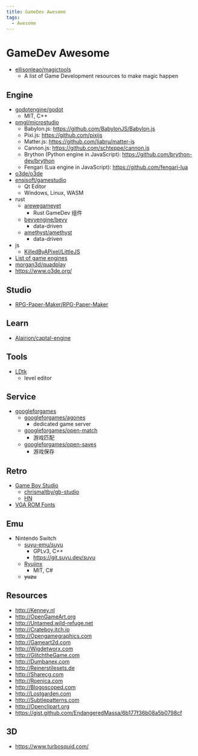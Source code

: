 ```yaml
---
title: GameDev Awesome
tags:
  - Awesome
---
```


# GameDev Awesome

- [ellisonleao/magictools](https://github.com/ellisonleao/magictools)
  - A list of Game Development resources to make magic happen

## Engine

- [godotengine/godot](https://github.com/godotengine/godot)
  - MIT, C++
- [pmgl/microstudio](https://github.com/pmgl/microstudio)
  - Babylon.js: https://github.com/BabylonJS/Babylon.js
  - Pixi.js: https://github.com/pixijs
  - Matter.js: https://github.com/liabru/matter-js
  - Cannon.js: https://github.com/schteppe/cannon.js
  - Brython (Python engine in JavaScript): https://github.com/brython-dev/brython
  - Fengari (Lua engine in JavaScript): https://github.com/fengari-lua
- [o3de/o3de](https://github.com/o3de/o3de)
- [ensisoft/gamestudio](https://github.com/ensisoft/gamestudio)
  - Qt Editor
  - Windows, Linux, WASM
- rust
  - [arewegameyet](https://arewegameyet.rs/)
    - Rust GameDev 组件
  - [bevyengine/bevy](https://github.com/bevyengine/bevy)
    - data-driven
  - [amethyst/amethyst](https://github.com/amethyst/amethyst)
    - data-driven
- js
  - [KilledByAPixel/LittleJS](https://github.com/KilledByAPixel/LittleJS)
- [List of game engines](https://en.wikipedia.org/wiki/List_of_game_engines)
- [morgan3d/quadplay](https://github.com/morgan3d/quadplay)
- https://www.o3de.org/

## Studio

- [RPG-Paper-Maker/RPG-Paper-Maker](https://github.com/RPG-Paper-Maker/RPG-Paper-Maker)

## Learn

- [Alairion/captal-engine](https://github.com/Alairion/captal-engine)

## Tools

- [LDtk](https://deepnight.itch.io/ldtk)
  - level editor

## Service

- [googleforgames](https://github.com/googleforgames)
  - [googleforgames/agones](https://github.com/googleforgames/agones)
    - dedicated game server
  - [googleforgames/open-match](https://github.com/googleforgames/open-match)
    - 游戏匹配
  - [googleforgames/open-saves](https://github.com/googleforgames/open-saves)
    - 游戏保存

## Retro

- [Game Boy Studio](https://www.gbstudio.dev/)
  - [chrismaltby/gb-studio](https://github.com/chrismaltby/gb-studio)
  - [HN](https://news.ycombinator.com/item?id=26979879)
- [VGA ROM Fonts](http://www.alexandrugroza.ro/microelectronics/essays-research/vga-rom-fonts/index.html)

## Emu

- Nintendo Switch
  - [suyu-emu/suyu](https://github.com/suyu-emu/suyu)
    - GPLv3, C++
    - https://git.suyu.dev/suyu
  - [Ryujinx](https://github.com/Ryujinx/Ryujinx)
    - MIT, C#
  - ~~yuzu~~

## Resources

- http://Kenney.nl
- http://OpenGameArt.org
- http://Untamed.wild-refuge.net
- http://Crateboy.itch.io
- http://Opengamegraphics.com
- http://Gameart2d.com
- http://Wigdetworx.com
- http://GlitchtheGame.com
- http://Dumbanex.com
- http://Reinerstilesets.de
- http://Sharecg.com
- http://Roenica.com
- http://Blogoscoped.com
- http://Lostgarden.com
- http://Subtlepatterns.com
- http://Openclipart.org
- https://gist.github.com/EndangeredMassa/6b177f36b08a5b0798cf

## 3D

- https://www.turbosquid.com/
